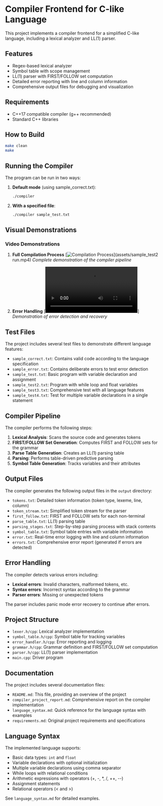 # Compiler Frontend for C-like Language

This project implements a compiler frontend for a simplified C-like language, including a lexical analyzer and LL(1) parser.

## Features

- Regex-based lexical analyzer
- Symbol table with scope management
- LL(1) parser with FIRST/FOLLOW set computation
- Detailed error reporting with line and column information
- Comprehensive output files for debugging and visualization

## Requirements

- C++17 compatible compiler (g++ recommended)
- Standard C++ libraries

## How to Build

```bash
make clean
make
```

## Running the Compiler

The program can be run in two ways:

1. **Default mode** (using sample_correct.txt):
   ```bash
   ./compiler
   ```

2. **With a specified file**:
   ```bash
   ./compiler sample_test.txt
   ```

## Visual Demonstrations

### Video Demonstrations

1. **Full Compilation Process**
   [![Compilation Process](assets/compilation_process_thumbnail.png)](assets/sample_test2 run.mp4)
   *Complete demonstration of the compiler pipeline*

2. **Error Handling**
   [![Error Handling](assets/sample_test2_run.mp4)]
   *Demonstration of error detection and recovery*

## Test Files

The project includes several test files to demonstrate different language features:

- `sample_correct.txt`: Contains valid code according to the language specification
- `sample_error.txt`: Contains deliberate errors to test error detection
- `sample_test.txt`: Basic program with variable declaration and assignment
- `sample_test2.txt`: Program with while loop and float variables
- `sample_test3.txt`: Comprehensive test with all language features
- `sample_test4.txt`: Test for multiple variable declarations in a single statement

## Compiler Pipeline

The compiler performs the following steps:

1. **Lexical Analysis**: Scans the source code and generates tokens
2. **FIRST/FOLLOW Set Generation**: Computes FIRST and FOLLOW sets for the grammar
3. **Parse Table Generation**: Creates an LL(1) parsing table
4. **Parsing**: Performs table-driven predictive parsing
5. **Symbol Table Generation**: Tracks variables and their attributes

## Output Files

The compiler generates the following output files in the `output` directory:

- `tokens.txt`: Detailed token information (token type, lexeme, line, column)
- `token_stream.txt`: Simplified token stream for the parser
- `first_follow.txt`: FIRST and FOLLOW sets for each non-terminal
- `parse_table.txt`: LL(1) parsing table
- `parsing_stages.txt`: Step-by-step parsing process with stack contents
- `symbol_table.txt`: Symbol table entries with variable information
- `error.txt`: Real-time error logging with line and column information
- `errors.txt`: Comprehensive error report (generated if errors are detected)

## Error Handling

The compiler detects various errors including:
- **Lexical errors**: Invalid characters, malformed tokens, etc.
- **Syntax errors**: Incorrect syntax according to the grammar
- **Parser errors**: Missing or unexpected tokens

The parser includes panic mode error recovery to continue after errors.

## Project Structure

- `lexer.h/cpp`: Lexical analyzer implementation
- `symbol_table.h/cpp`: Symbol table for tracking variables
- `error_handler.h/cpp`: Error reporting and logging
- `grammar.h/cpp`: Grammar definition and FIRST/FOLLOW set computation
- `parser.h/cpp`: LL(1) parser implementation
- `main.cpp`: Driver program

## Documentation

The project includes several documentation files:

- `README.md`: This file, providing an overview of the project
- `compiler_project_report.md`: Comprehensive report on the compiler implementation
- `language_syntax.md`: Quick reference for the language syntax with examples
- `requirements.md`: Original project requirements and specifications

## Language Syntax

The implemented language supports:
- Basic data types: `int` and `float`
- Variable declarations with optional initialization
- Multiple variable declarations using comma separator
- While loops with relational conditions
- Arithmetic expressions with operators (+, -, *, /, ++, --)
- Assignment statements
- Relational operators (< and >)

See `language_syntax.md` for detailed examples.
